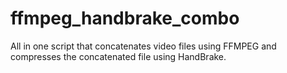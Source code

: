 # ffmpeg_handbrake_combo

All in one script that concatenates video files using FFMPEG and compresses the concatenated file using HandBrake.
